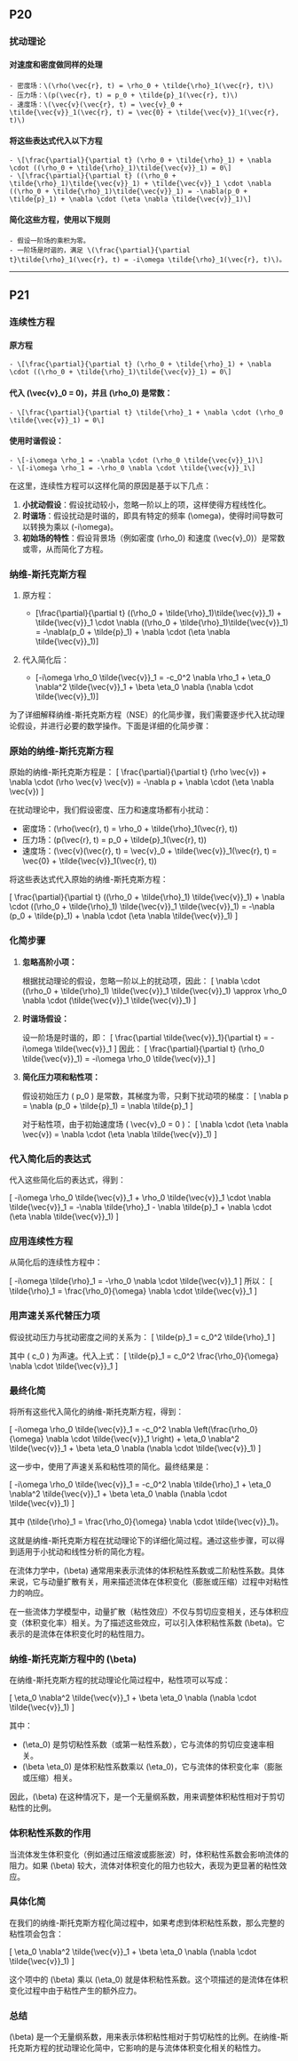 ## P20

### 扰动理论

#### 对速度和密度做同样的处理
    - 密度场：\(\rho(\vec{r}, t) = \rho_0 + \tilde{\rho}_1(\vec{r}, t)\)
    - 压力场：\(p(\vec{r}, t) = p_0 + \tilde{p}_1(\vec{r}, t)\)
    - 速度场：\(\vec{v}(\vec{r}, t) = \vec{v}_0 + \tilde{\vec{v}}_1(\vec{r}, t) = \vec{0} + \tilde{\vec{v}}_1(\vec{r}, t)\)

#### 将这些表达式代入以下方程
    - \[\frac{\partial}{\partial t} (\rho_0 + \tilde{\rho}_1) + \nabla \cdot ((\rho_0 + \tilde{\rho}_1)\tilde{\vec{v}}_1) = 0\]
    - \[\frac{\partial}{\partial t} ((\rho_0 + \tilde{\rho}_1)\tilde{\vec{v}}_1) + \tilde{\vec{v}}_1 \cdot \nabla ((\rho_0 + \tilde{\rho}_1)\tilde{\vec{v}}_1) = -\nabla(p_0 + \tilde{p}_1) + \nabla \cdot (\eta \nabla \tilde{\vec{v}}_1)\]

#### 简化这些方程，使用以下规则
    - 假设一阶场的乘积为零。
    - 一阶场是时谐的，满足 \(\frac{\partial}{\partial t}\tilde{\rho}_1(\vec{r}, t) = -i\omega \tilde{\rho}_1(\vec{r}, t)\)。

---

## P21

### 连续性方程

#### 原方程
    - \[\frac{\partial}{\partial t} (\rho_0 + \tilde{\rho}_1) + \nabla \cdot ((\rho_0 + \tilde{\rho}_1)\tilde{\vec{v}}_1) = 0\]

#### 代入 \(\vec{v}_0 = 0\)，并且 \(\rho_0\) 是常数：
    - \[\frac{\partial}{\partial t} \tilde{\rho}_1 + \nabla \cdot (\rho_0 \tilde{\vec{v}}_1) = 0\]

#### 使用时谐假设：
    - \[-i\omega \rho_1 = -\nabla \cdot (\rho_0 \tilde{\vec{v}}_1)\]
    - \[-i\omega \rho_1 = -\rho_0 \nabla \cdot \tilde{\vec{v}}_1\]

在这里，连续性方程可以这样化简的原因是基于以下几点：
1. **小扰动假设**：假设扰动较小，忽略一阶以上的项，这样使得方程线性化。
2. **时谐场**：假设扰动是时谐的，即具有特定的频率 \(\omega\)，使得时间导数可以转换为乘以 \(-i\omega\)。
3. **初始场的特性**：假设背景场（例如密度 \(\rho_0\) 和速度 \(\vec{v}_0\)）是常数或零，从而简化了方程。

### 纳维-斯托克斯方程

1. 原方程：
    - \[\frac{\partial}{\partial t} ((\rho_0 + \tilde{\rho}_1)\tilde{\vec{v}}_1) + \tilde{\vec{v}}_1 \cdot \nabla ((\rho_0 + \tilde{\rho}_1)\tilde{\vec{v}}_1) = -\nabla(p_0 + \tilde{p}_1) + \nabla \cdot (\eta \nabla \tilde{\vec{v}}_1)\]

2. 代入简化后：
    - \[-i\omega \rho_0 \tilde{\vec{v}}_1 = -c_0^2 \nabla \rho_1 + \eta_0 \nabla^2 \tilde{\vec{v}}_1 + \beta \eta_0 \nabla (\nabla \cdot \tilde{\vec{v}}_1)\]

为了详细解释纳维-斯托克斯方程（NSE）的化简步骤，我们需要逐步代入扰动理论假设，并进行必要的数学操作。下面是详细的化简步骤：

### 原始的纳维-斯托克斯方程

原始的纳维-斯托克斯方程是：
\[ \frac{\partial}{\partial t} (\rho \vec{v}) + \nabla \cdot (\rho \vec{v} \vec{v}) = -\nabla p + \nabla \cdot (\eta \nabla \vec{v}) \]

在扰动理论中，我们假设密度、压力和速度场都有小扰动：

- 密度场：\(\rho(\vec{r}, t) = \rho_0 + \tilde{\rho}_1(\vec{r}, t)\)
- 压力场：\(p(\vec{r}, t) = p_0 + \tilde{p}_1(\vec{r}, t)\)
- 速度场：\(\vec{v}(\vec{r}, t) = \vec{v}_0 + \tilde{\vec{v}}_1(\vec{r}, t) = \vec{0} + \tilde{\vec{v}}_1(\vec{r}, t)\)

将这些表达式代入原始的纳维-斯托克斯方程：

\[ \frac{\partial}{\partial t} ((\rho_0 + \tilde{\rho}_1) \tilde{\vec{v}}_1) + \nabla \cdot ((\rho_0 + \tilde{\rho}_1) \tilde{\vec{v}}_1 \tilde{\vec{v}}_1) = -\nabla (p_0 + \tilde{p}_1) + \nabla \cdot (\eta \nabla \tilde{\vec{v}}_1) \]

### 化简步骤

1. **忽略高阶小项：**

   根据扰动理论的假设，忽略一阶以上的扰动项，因此：
   \[ \nabla \cdot ((\rho_0 + \tilde{\rho}_1) \tilde{\vec{v}}_1 \tilde{\vec{v}}_1) \approx \rho_0 \nabla \cdot (\tilde{\vec{v}}_1 \tilde{\vec{v}}_1) \]

2. **时谐场假设：**

   设一阶场是时谐的，即：
   \[ \frac{\partial \tilde{\vec{v}}_1}{\partial t} = -i\omega \tilde{\vec{v}}_1 \]
   因此：
   \[ \frac{\partial}{\partial t} (\rho_0 \tilde{\vec{v}}_1) = -i\omega \rho_0 \tilde{\vec{v}}_1 \]

3. **简化压力项和粘性项：**

   假设初始压力 \( p_0 \) 是常数，其梯度为零，只剩下扰动项的梯度：
   \[ \nabla p = \nabla (p_0 + \tilde{p}_1) = \nabla \tilde{p}_1 \]

   对于粘性项，由于初始速度场 \( \vec{v}_0 = 0 \)：
   \[ \nabla \cdot (\eta \nabla \vec{v}) = \nabla \cdot (\eta \nabla \tilde{\vec{v}}_1) \]

### 代入简化后的表达式

代入这些简化后的表达式，得到：

\[ -i\omega \rho_0 \tilde{\vec{v}}_1 + \rho_0 \tilde{\vec{v}}_1 \cdot \nabla \tilde{\vec{v}}_1 = -\nabla \tilde{\rho}_1 - \nabla \tilde{p}_1 + \nabla \cdot (\eta \nabla \tilde{\vec{v}}_1) \]

### 应用连续性方程

从简化后的连续性方程中：

\[ -i\omega \tilde{\rho}_1 = -\rho_0 \nabla \cdot \tilde{\vec{v}}_1 \]
所以：
\[ \tilde{\rho}_1 = \frac{\rho_0}{\omega} \nabla \cdot \tilde{\vec{v}}_1 \]

### 用声速关系代替压力项

假设扰动压力与扰动密度之间的关系为：
\[ \tilde{p}_1 = c_0^2 \tilde{\rho}_1 \]

其中 \( c_0 \) 为声速。代入上式：
\[ \tilde{p}_1 = c_0^2 \frac{\rho_0}{\omega} \nabla \cdot \tilde{\vec{v}}_1 \]

### 最终化简

将所有这些代入简化的纳维-斯托克斯方程，得到：

\[ -i\omega \rho_0 \tilde{\vec{v}}_1 = -c_0^2 \nabla \left(\frac{\rho_0}{\omega} \nabla \cdot \tilde{\vec{v}}_1 \right) + \eta_0 \nabla^2 \tilde{\vec{v}}_1 + \beta \eta_0 \nabla (\nabla \cdot \tilde{\vec{v}}_1) \]

这一步中，使用了声速关系和粘性项的简化。最终结果是：

\[ -i\omega \rho_0 \tilde{\vec{v}}_1 = -c_0^2 \nabla \tilde{\rho}_1 + \eta_0 \nabla^2 \tilde{\vec{v}}_1 + \beta \eta_0 \nabla (\nabla \cdot \tilde{\vec{v}}_1) \]

其中 \(\tilde{\rho}_1 = \frac{\rho_0}{\omega} \nabla \cdot \tilde{\vec{v}}_1\)。

这就是纳维-斯托克斯方程在扰动理论下的详细化简过程。通过这些步骤，可以得到适用于小扰动和线性分析的简化方程。

在流体力学中，\(\beta\) 通常用来表示流体的体积粘性系数或二阶粘性系数。具体来说，它与动量扩散有关，用来描述流体在体积变化（膨胀或压缩）过程中对粘性力的响应。

在一些流体力学模型中，动量扩散（粘性效应）不仅与剪切应变相关，还与体积应变（体积变化率）相关。为了描述这些效应，可以引入体积粘性系数 \(\beta\)。它表示的是流体在体积变化时的粘性阻力。

### 纳维-斯托克斯方程中的 \(\beta\)

在纳维-斯托克斯方程的扰动理论化简过程中，粘性项可以写成：

\[ \eta_0 \nabla^2 \tilde{\vec{v}}_1 + \beta \eta_0 \nabla (\nabla \cdot \tilde{\vec{v}}_1) \]

其中：

- \(\eta_0\) 是剪切粘性系数（或第一粘性系数），它与流体的剪切应变速率相关。
- \(\beta \eta_0\) 是体积粘性系数乘以 \(\eta_0\)，它与流体的体积变化率（膨胀或压缩）相关。

因此，\(\beta\) 在这种情况下，是一个无量纲系数，用来调整体积粘性相对于剪切粘性的比例。

### 体积粘性系数的作用

当流体发生体积变化（例如通过压缩波或膨胀波）时，体积粘性系数会影响流体的阻力。如果 \(\beta\) 较大，流体对体积变化的阻力也较大，表现为更显著的粘性效应。

### 具体化简

在我们的纳维-斯托克斯方程化简过程中，如果考虑到体积粘性系数，那么完整的粘性项会包含：

\[ \eta_0 \nabla^2 \tilde{\vec{v}}_1 + \beta \eta_0 \nabla (\nabla \cdot \tilde{\vec{v}}_1) \]

这个项中的 \(\beta\) 乘以 \(\eta_0\) 就是体积粘性系数。这个项描述的是流体在体积变化过程中由于粘性产生的额外应力。

### 总结

\(\beta\) 是一个无量纲系数，用来表示体积粘性相对于剪切粘性的比例。在纳维-斯托克斯方程的扰动理论化简中，它影响的是与流体体积变化相关的粘性力。